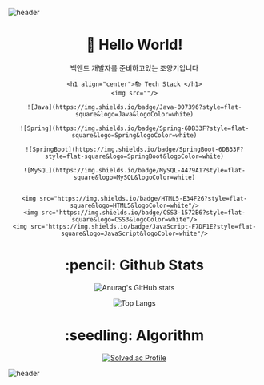 
  ![header](https://capsule-render.vercel.app/api?type=waving&color=gradient&height=300&text=JoYangGi%20&fontSize=90)

<div align="center">
  <div>
    <h1 align="center">👋 Hello World! </h1>
    <p>백엔드 개발자를 준비하고있는 조양기입니다</p>
  </div>

    <h1 align="center">📚 Tech Stack </h1>
    <img src=""/>
    
    ![Java](https://img.shields.io/badge/Java-007396?style=flat-square&logo=Java&logoColor=white)
    
    ![Spring](https://img.shields.io/badge/Spring-6DB33F?style=flat-square&logo=Spring&logoColor=white)
    
    ![SpringBoot](https://img.shields.io/badge/SpringBoot-6DB33F?style=flat-square&logo=SpringBoot&logoColor=white)
    
    ![MySQL](https://img.shields.io/badge/MySQL-4479A1?style=flat-square&logo=MySQL&logoColor=white)
    

    <img src="https://img.shields.io/badge/HTML5-E34F26?style=flat-square&logo=HTML5&logoColor=white"/>
    <img src="https://img.shields.io/badge/CSS3-1572B6?style=flat-square&logo=CSS3&logoColor=white"/>
    <img src="https://img.shields.io/badge/JavaScript-F7DF1E?style=flat-square&logo=JavaScript&logoColor=white"/>

</div>
<p></p>
<p></p>
<p></p>
<h1 align="center">:pencil: Github Stats </h1>
<p></p>
<div align="center">
  
![Anurag's GitHub stats](https://github-readme-stats.vercel.app/api?username=Joyanggi&show_icons=true&theme=tokyonight)

![Top Langs](https://github-readme-stats.vercel.app/api/top-langs/?username=Joyanggi&langs_count=8&theme=tokyonight)
  
<h1 align="center">:seedling: Algorithm </h1>
  
[![Solved.ac Profile](http://mazassumnida.wtf/api/v2/generate_badge?boj=jyg8033)](https://solved.ac/jyg8033)

  
</div>





![header](https://capsule-render.vercel.app/api?type=waving&color=gradient&height=100&section=footer&fontSize=90)

